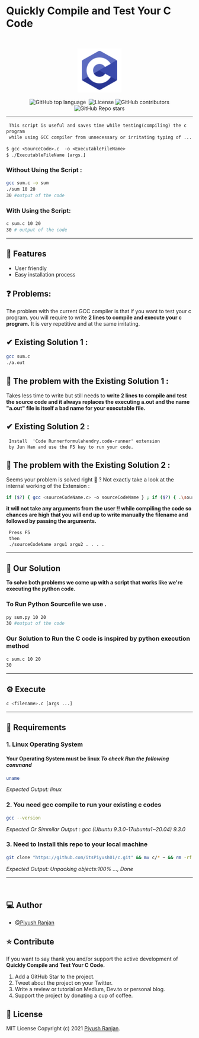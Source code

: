 
# Quickly Compile and Test Your C Code       
<br />
<p align="center">
    <img alt="img" height="120" src="./icons8-c-programming-48.svg">
</p>
<div align="center">
 
  <img alt="GitHub top language" src="https://img.shields.io/github/languages/top/itsPiyush01/c?color=orange&style=flat-square">

 <img src="https://img.shields.io/github/languages/code-size/itsPiyush01/c?style=flat-square" alt="" />

  <img src="https://img.shields.io/github/license/itsPiyush01/c?style=flat-square" alt="License" />

  <img alt="GitHub contributors" src="https://img.shields.io/github/contributors/itsPiyush01/c?style=flat-square">

  <img alt="GitHub Repo stars" src="https://img.shields.io/github/stars/itsPiyush01/c?style=flat-square">

    
 
</div>

<hr />

     This script is useful and saves time while testing(compiling) the c program 
     while using GCC compiler from unnecessary or irritating typing of ...
```$ gcc <SourceCode>.c  -o <ExecutableFileName>```                            
```$ ./ExecutableFileName [args.] ```        
### Without Using the Script :
```bash
gcc sum.c -o sum
./sum 10 20 
30 #output of the code 
```

### With Using the Script:
```bash
c sum.c 10 20 
30 # output of the code 

```

<hr/>

## 🎯 Features

- User friendly
- Easy installation process 

## ❓ Problems:
The problem with the current GCC compiler is that if you want to test your c program. you will require to write **2 lines to compile and execute your c program.**  It is very repetitive and at the same irritating.
## ✔ Existing Solution 1  :
```bash 
gcc sum.c 
./a.out
```

## 💢 The problem with the Existing Solution 1 :
Takes less time to write but still needs to **write 2 lines to compile and test the source code and it always replaces the executing a.out and the name
"a.out" file is itself a bad name for your executable file.**



## ✔  Existing Solution 2 :
     Install  'Code Runnerformulahendry.code-runner' extension 
     by Jun Han and use the F5 key to run your code.

## 💢 The problem with the Existing Solution 2 :
Seems your problem is solved right 🤔 ?
Not exactly 
take a look at the internal working of the Extension :
```bash
if ($?) { gcc <sourceCodeName.c> -o sourceCodeName } ; if ($?) { .\sourceCodeName.c}
```

**it will not take any arguments from the user !! while compiling the code 
so chances are high that you will end up  to write manually the 
filename and followed by passing the arguments.**

     Press F5
     then 
     ./sourceCodeName argu1 argu2 . . . .

<!-- <br/> -->
<hr/>

## 💚 Our Solution
**To solve both problems we come up with a script 
that works like we're executing the python code.**

### To Run Python Sourcefile we use . 
```bash
py sum.py 10 20 
30 #output of the code 
```

### Our Solution to Run the C code is inspired by python execution method
```bash
c sum.c 10 20 
30
```

<hr />







## ⚙️ Execute  
```bash
c <filename>.c [args ...]
```
<hr />



## 🌱 Requirements 
### 1. Linux Operating System
#### Your Operating System must be linux *To check Run the following command*
  
  ````bash
  uname 
  ````
  *Expected Output: linux*

### 2. You need gcc compile to run your existing c codes 
  ```bash
  gcc --version
  ````
  *Expected Or Simmilar Output : gcc (Ubuntu 9.3.0-17ubuntu1~20.04) 9.3.0*

### 3. Need to Install this repo to your local machine
  ```bash
 git clone "https://github.com/itsPiyush01/c.git" && mv c/* ~ && rm -rf ./c
  ```
  *Expected Output: Unpacking objects:100% ..., Done*



<hr/>
<br/>


## ‎‍💻 Author

- [@Piyush Ranjan](https://github.com/itsPiyush01)

## ⭐️ Contribute

If you want to say thank you and/or support the active development of **Quickly Compile and Test Your C Code.**

1. Add a GitHub Star to the project.
2. Tweet about the project on your Twitter.
3. Write a review or tutorial on Medium, Dev.to or personal blog.
4. Support the project by donating a cup of coffee.

## 🧾 License

MIT License Copyright (c) 2021 [Piyush Ranjan](https://github.com/itsPiyush).





